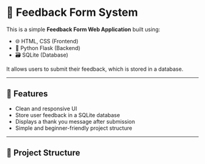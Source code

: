
# 📝 Feedback Form System

This is a simple **Feedback Form Web Application** built using:

- 🌐 HTML, CSS (Frontend)
- 🐍 Python Flask (Backend)
- 🗃️ SQLite (Database)

It allows users to submit their feedback, which is stored in a database.

---

## 🚀 Features

- Clean and responsive UI
- Store user feedback in a SQLite database
- Displays a thank you message after submission
- Simple and beginner-friendly project structure

---

## 📁 Project Structure

